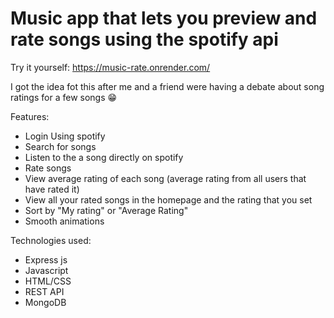 # Music app that lets you preview and rate songs using the spotify api #

Try it yourself: https://music-rate.onrender.com/
 
 I got the idea fot this after me and a friend were having a debate about song ratings for a few songs 😁

Features:

- Login Using spotify
- Search for songs
- Listen to the a song directly on spotify
- Rate songs
- View average rating of each song (average rating from all users that have rated it)
- View all your rated songs in the homepage and the rating that you set
- Sort by "My rating" or "Average Rating"
- Smooth animations



Technologies used:

- Express js
- Javascript
- HTML/CSS
- REST API
- MongoDB
